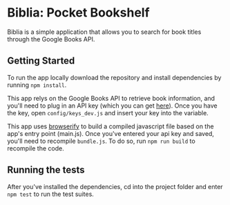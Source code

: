 # Biblia: Pocket Bookshelf

Biblia is a simple application that allows you to search for book titles through the Google Books API.

## Getting Started

To run the app locally download the repository and install dependencies by running `npm install`.

This app relys on the Google Books API to retrieve book information, and you'll need to plug in an API key (which you can get [here](https://console.developers.google.com/apis/credentials)). Once you have the key, open `config/keys_dev.js` and insert your key into the variable.

This app uses [browserify](https://www.npmjs.com/package/browserify) to build a compiled javascript file based on the app's entry point (main.js). Once you've entered your api key and saved, you'll need to recompile `bundle.js`. To do so, run `npm run build` to recompile the code.

## Running the tests

After you've installed the dependencies, cd into the project folder and enter `npm test` to run the test suites.
